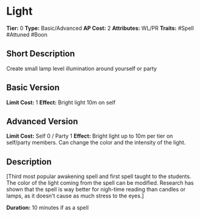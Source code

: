 # Light

**Tier:** 0
**Type:** Basic/Advanced
**AP Cost:** 2
**Attributes:** WL/PR
**Traits:** #Spell #Attuned #Boon

## Short Description
Create small lamp level illumination around yourself or party

## Basic Version
**Limit Cost:** 1
**Effect:** Bright light 10m on self

## Advanced Version  
**Limit Cost:** Self 0 / Party 1
**Effect:** Bright light up to 10m  per tier on self/party members. Can change the color and the intensity of the light.

## Description
[Third most popular awakening spell and first spell taught to the students. The color of the light coming from the spell can be modified. Research has shown that the spell is way better for nigh-time reading than candles or lamps, as it doesn't cause as much stress to the eyes.]

**Duration:** 10 minutes if as a spell